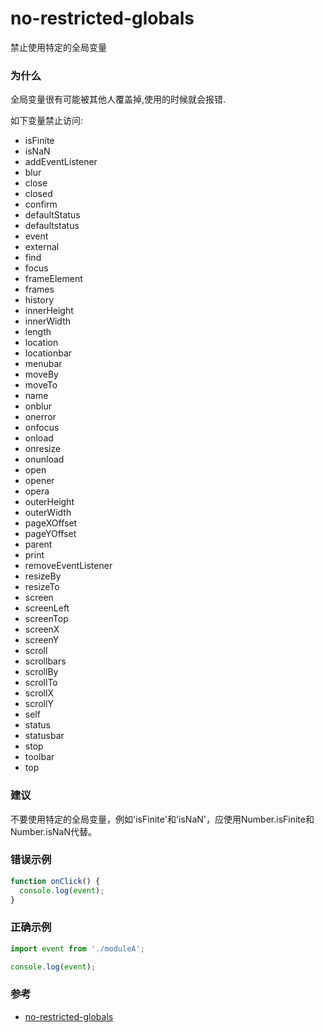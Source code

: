 # no-restricted-globals

禁止使用特定的全局变量

### 为什么

全局变量很有可能被其他人覆盖掉,使用的时候就会报错.

如下变量禁止访问:

- isFinite
- isNaN
- addEventListener
- blur
- close
- closed
- confirm
- defaultStatus
- defaultstatus
- event
- external
- find
- focus
- frameElement
- frames
- history
- innerHeight
- innerWidth
- length
- location
- locationbar
- menubar
- moveBy
- moveTo
- name
- onblur
- onerror
- onfocus
- onload
- onresize
- onunload
- open
- opener
- opera
- outerHeight
- outerWidth
- pageXOffset
- pageYOffset
- parent
- print
- removeEventListener
- resizeBy
- resizeTo
- screen
- screenLeft
- screenTop
- screenX
- screenY
- scroll
- scrollbars
- scrollBy
- scrollTo
- scrollX
- scrollY
- self
- status
- statusbar
- stop
- toolbar
- top

### 建议

不要使用特定的全局变量，例如'isFinite'和'isNaN'，应使用Number.isFinite和Number.isNaN代替。

### 错误示例

```js
function onClick() {
  console.log(event);
}
```

### 正确示例

```js
import event from './moduleA';

console.log(event);
```

### 参考

- [no-restricted-globals](https://eslint.org/docs/rules/no-restricted-globals)

